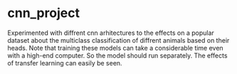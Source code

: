# cnn_project
Experimented with diffrent cnn arhitectures to the effects on a popular dataset about the multiclass classification of diffrent animals based on their heads. Note that training these models can take a considerable time even with a high-end computer. So the model should run separately. The effects of transfer learning can easily be seen.
